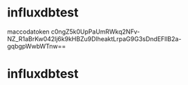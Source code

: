 # influxdbtest

maccodatoken c0ngZ5k0UpPaUmRWkq2NFv-NZ_R1aBrKw042lj6k9kHBZu9DlheaktLrpaG9G3sDndEFllB2a-gqbgpWwbWTnw==
# influxdbtest
